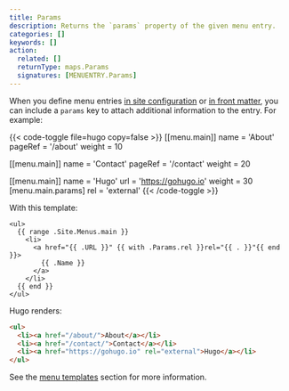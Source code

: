 ```yaml
---
title: Params
description: Returns the `params` property of the given menu entry.
categories: []
keywords: []
action:
  related: []
  returnType: maps.Params
  signatures: [MENUENTRY.Params]
---
```


When you define menu entries [in site configuration] or [in front matter], you can include a `params` key to attach additional information to the entry. For example:

{{< code-toggle file=hugo copy=false >}}
[[menu.main]]
name = 'About'
pageRef = '/about'
weight = 10

[[menu.main]]
name = 'Contact'
pageRef = '/contact'
weight = 20

[[menu.main]]
name = 'Hugo'
url = 'https://gohugo.io'
weight = 30
[menu.main.params]
  rel = 'external'
{{< /code-toggle >}}

With this template:


```go-html-template
<ul>
  {{ range .Site.Menus.main }}
    <li>
      <a href="{{ .URL }}" {{ with .Params.rel }}rel="{{ . }}"{{ end }}>
        {{ .Name }}
      </a>
    </li>
  {{ end }}
</ul>
```

Hugo renders:

```html
<ul>
  <li><a href="/about/">About</a></li>
  <li><a href="/contact/">Contact</a></li>
  <li><a href="https://gohugo.io" rel="external">Hugo</a></li>
</ul>
```

See the [menu templates] section for more information.

[menu templates]: /templates/menu-templates/#menu-entry-parameters
[in front matter]: /content-management/menus/#define-in-front-matter
[in site configuration]: /content-management/menus/
